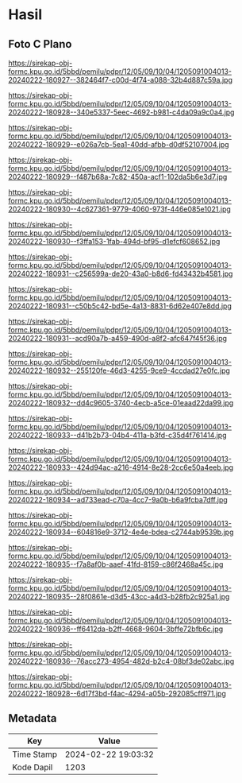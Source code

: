 # Hasil

## Foto C Plano

https://sirekap-obj-formc.kpu.go.id/5bbd/pemilu/pdpr/12/05/09/10/04/1205091004013-20240222-180927--382464f7-c00d-4f74-a088-32b4d887c59a.jpg

https://sirekap-obj-formc.kpu.go.id/5bbd/pemilu/pdpr/12/05/09/10/04/1205091004013-20240222-180928--340e5337-5eec-4692-b981-c4da09a9c0a4.jpg

https://sirekap-obj-formc.kpu.go.id/5bbd/pemilu/pdpr/12/05/09/10/04/1205091004013-20240222-180929--e026a7cb-5ea1-40dd-afbb-d0df52107004.jpg

https://sirekap-obj-formc.kpu.go.id/5bbd/pemilu/pdpr/12/05/09/10/04/1205091004013-20240222-180929--f487b68a-7c82-450a-acf1-102da5b6e3d7.jpg

https://sirekap-obj-formc.kpu.go.id/5bbd/pemilu/pdpr/12/05/09/10/04/1205091004013-20240222-180930--4c627361-9779-4060-973f-446e085e1021.jpg

https://sirekap-obj-formc.kpu.go.id/5bbd/pemilu/pdpr/12/05/09/10/04/1205091004013-20240222-180930--f3ffa153-1fab-494d-bf95-d1efcf608652.jpg

https://sirekap-obj-formc.kpu.go.id/5bbd/pemilu/pdpr/12/05/09/10/04/1205091004013-20240222-180931--c256599a-de20-43a0-b8d6-fd43432b4581.jpg

https://sirekap-obj-formc.kpu.go.id/5bbd/pemilu/pdpr/12/05/09/10/04/1205091004013-20240222-180931--c50b5c42-bd5e-4a13-8831-6d62e407e8dd.jpg

https://sirekap-obj-formc.kpu.go.id/5bbd/pemilu/pdpr/12/05/09/10/04/1205091004013-20240222-180931--acd90a7b-a459-490d-a8f2-afc647f45f36.jpg

https://sirekap-obj-formc.kpu.go.id/5bbd/pemilu/pdpr/12/05/09/10/04/1205091004013-20240222-180932--255120fe-46d3-4255-9ce9-4ccdad27e0fc.jpg

https://sirekap-obj-formc.kpu.go.id/5bbd/pemilu/pdpr/12/05/09/10/04/1205091004013-20240222-180932--dd4c9605-3740-4ecb-a5ce-01eaad22da99.jpg

https://sirekap-obj-formc.kpu.go.id/5bbd/pemilu/pdpr/12/05/09/10/04/1205091004013-20240222-180933--d41b2b73-04b4-411a-b3fd-c35d4f761414.jpg

https://sirekap-obj-formc.kpu.go.id/5bbd/pemilu/pdpr/12/05/09/10/04/1205091004013-20240222-180933--424d94ac-a216-4914-8e28-2cc6e50a4eeb.jpg

https://sirekap-obj-formc.kpu.go.id/5bbd/pemilu/pdpr/12/05/09/10/04/1205091004013-20240222-180934--ad733ead-c70a-4cc7-9a0b-b6a9fcba7dff.jpg

https://sirekap-obj-formc.kpu.go.id/5bbd/pemilu/pdpr/12/05/09/10/04/1205091004013-20240222-180934--604816e9-3712-4e4e-bdea-c2744ab9539b.jpg

https://sirekap-obj-formc.kpu.go.id/5bbd/pemilu/pdpr/12/05/09/10/04/1205091004013-20240222-180935--f7a8af0b-aaef-41fd-8159-c86f2468a45c.jpg

https://sirekap-obj-formc.kpu.go.id/5bbd/pemilu/pdpr/12/05/09/10/04/1205091004013-20240222-180935--28f0861e-d3d5-43cc-a4d3-b28fb2c925a1.jpg

https://sirekap-obj-formc.kpu.go.id/5bbd/pemilu/pdpr/12/05/09/10/04/1205091004013-20240222-180936--ff6412da-b2ff-4668-9604-3bffe72bfb6c.jpg

https://sirekap-obj-formc.kpu.go.id/5bbd/pemilu/pdpr/12/05/09/10/04/1205091004013-20240222-180936--76acc273-4954-482d-b2c4-08bf3de02abc.jpg

https://sirekap-obj-formc.kpu.go.id/5bbd/pemilu/pdpr/12/05/09/10/04/1205091004013-20240222-180928--6d17f3bd-f4ac-4294-a05b-292085cff971.jpg


## Metadata

| Key        | Value               |
| ---------- | ------------------- |
| Time Stamp | 2024-02-22 19:03:32 |
| Kode Dapil | 1203                |



